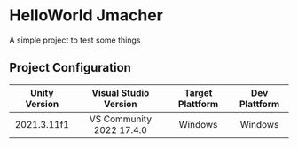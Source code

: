 # HelloWorld Jmacher
A simple project to test some things
## Project Configuration
| Unity Version | Visual Studio Version | Target Plattform | Dev Plattform
|:-----------:|:-----------:|:-----------:|:-----------:|
| 2021.3.11f1 | VS Community 2022 17.4.0 | Windows | Windows |
